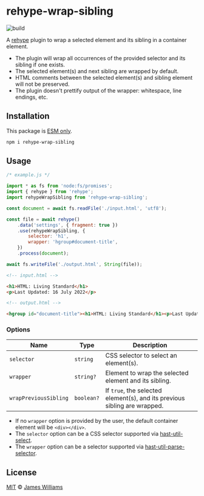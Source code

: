 # rehype-wrap-sibling

![build](https://github.com/jamesgeorgewilliams/rehype-wrap-sibling/workflows/main/badge.svg)

A [rehype](https://github.com/rehypejs/rehype?tab=readme-ov-file#plugins) plugin to wrap a selected element and its
sibling in a container element.

- The plugin will wrap all occurrences of the provided selector and its sibling if one exists.
- The selected element(s) and next sibling are wrapped by default.
- HTML comments between the selected element(s) and sibling element will not be preserved.
- The plugin doesn't prettify output of the wrapper: whitespace, line endings, etc.

## Installation

This package is [ESM only][esm].

```sh
npm i rehype-wrap-sibling
```

## Usage

```js
/* example.js */

import * as fs from 'node:fs/promises';
import { rehype } from 'rehype';
import rehypeWrapSibling from 'rehype-wrap-sibling';

const document = await fs.readFile('./input.html', 'utf8');

const file = await rehype()
	.data('settings', { fragment: true })
	.use(rehypeWrapSibling, {
		selector: 'h1',
		wrapper: 'hgroup#document-title',
	})
	.process(document);

await fs.writeFile('./output.html', String(file));
```

```html
<!-- input.html -->

<h1>HTML: Living Standard</h1>
<p>Last Updated: 16 July 2022</p>
```

```html
<!-- output.html -->

<hgroup id="document-title"><h1>HTML: Living Standard</h1><p>Last Updated: 16 July 2022</p></hgroup>
```

### Options

Name | Type | Description
---|---|---
`selector` | `string` | CSS selector to select an element(s).
`wrapper` | `string?` | Element to wrap the selected element and its sibling.
`wrapPreviousSibling` | `boolean?` | If `true`, the selected element(s), and its previous sibling are wrapped.

- If no `wrapper` option is provided by the user, the default container element will be `<div></div>`.
- The `selector` option can be a CSS selector supported
via [hast-util-select](https://github.com/syntax-tree/hast-util-select?tab=readme-ov-file#support).
- The `wrapper` option can be a selector supported
via [hast-util-parse-selector](https://github.com/syntax-tree/hast-util-parse-selector/blob/main/readme.md#parameters).

## License

[MIT](./LICENSE) :copyright: [James Williams][author]

[author]: https://jameswilliams.dev

[esm]: https://gist.github.com/sindresorhus/a39789f98801d908bbc7ff3ecc99d99c
